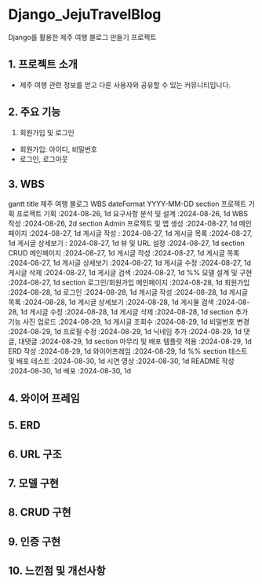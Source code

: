 # Django_JejuTravelBlog
Django를 활용한 제주 여행 블로그 만들기 프로젝트
## 1. 프로젝트 소개
* 제주 여행 관련 정보를 얻고 다른 사용자와 공유할 수 있는 커뮤니티입니다.

## 2. 주요 기능
1. 회원가입 및 로그인
* 회원가입: 아이디, 비밀번호
* 로그인, 로그아웃
## 3. WBS
gantt
    title 제주 여행 블로그 WBS
    dateFormat  YYYY-MM-DD
    section 프로젝트 기획
    프로젝트 기획   :2024-08-26, 1d
    요구사항 분석 및 설계        :2024-08-26, 1d
    WBS 작성 :2024-08-26, 2d
    section Admin
    프로젝트 및 앱 생성   :2024-08-27, 1d
    메인 페이지 :2024-08-27, 1d
    게시글 작성 : 2024-08-27, 1d
    게시글 목록 :2024-08-27, 1d
    게시글 상세보기 : 2024-08-27, 1d
    뷰 및 URL 설정               :2024-08-27, 1d
    section CRUD
    메인페이지 :2024-08-27, 1d
    게시글 작성 :2024-08-27, 1d
    게시글 목록 :2024-08-27, 1d
    게시글 상세보기 :2024-08-27, 1d
    게시글 수정 :2024-08-27, 1d
    게시글 삭제 :2024-08-27, 1d
    게시글 검색 :2024-08-27, 1d
    %% 모델 설계 및 구현            :2024-08-27, 1d
    section 로그인/회원가입
    메인페이지 :2024-08-28, 1d
    회원가입 :2024-08-28, 1d
    로그인 :2024-08-28, 1d
    게시글 작성 :2024-08-28, 1d
    게시글 목록 :2024-08-28, 1d
    게시글 상세보기 :2024-08-28, 1d
    게시물 검색 :2024-08-28, 1d
    게시글 수정 :2024-08-28, 1d
    게시글 삭제 :2024-08-28, 1d
    section 추가 기능
    사진 업로드 :2024-08-29, 1d
    게시글 조회수 :2024-08-29, 1d
    비밀번호 변경 :2024-08-29, 1d
    프로필 수정 :2024-08-29, 1d
    닉네임 추가 :2024-08-29, 1d
    댓글, 대댓글 :2024-08-29, 1d
    section 마무리 및 배포
    템플릿 적용 :2024-08-29, 1d
    ERD 작성 :2024-08-29, 1d
    와이어프레임 :2024-08-29, 1d
    %% section 테스트 및 배포
    테스트 :2024-08-30, 1d
    시연 영상 :2024-08-30, 1d
    README 작성 :2024-08-30, 1d
    배포 :2024-08-30, 1d
## 4. 와이어 프레임

## 5. ERD

## 6. URL 구조

## 7. 모델 구현

## 8. CRUD 구현

## 9. 인증 구현

## 10. 느낀점 및 개선사항
